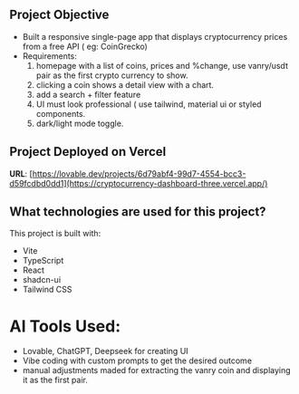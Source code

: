 ## Project Objective

- Built a responsive single-page app that displays cryptocurrency prices from a free API ( eg: CoinGrecko)
- Requirements:
  1. homepage with a list of coins, prices and %change, use vanry/usdt pair as the first crypto currency to show.
  2. clicking a coin shows a detail view with a chart.
  3. add a search + filter feature
  4. UI must look professional ( use tailwind, material ui or styled components.
  5. dark/light mode toggle.


## Project Deployed on Vercel

**URL**: [https://lovable.dev/projects/6d79abf4-99d7-4554-bcc3-d59fcdbd0dd1](https://cryptocurrency-dashboard-three.vercel.app/)

## What technologies are used for this project?

This project is built with:

- Vite
- TypeScript
- React
- shadcn-ui
- Tailwind CSS


# AI Tools Used: 
- Lovable, ChatGPT, Deepseek for creating UI
- Vibe coding with custom prompts to get the desired outcome
- manual adjustments maded for extracting the vanry coin and displaying it as the first pair.

